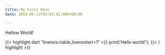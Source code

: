 ```yaml
---
title: My First Post
date: 2019-06-13T01:01:43.000+00:00

---
```

Hellow World!

{{< highlight dart "linenos=table,linenostart=1" >}}
print('Hello world!');
{{< / highlight >}}